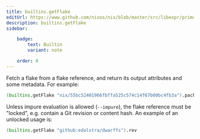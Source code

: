 ```yaml
---
title: builtins.getFlake
editUrl: https://www.github.com/nixos/nix/blob/master/src/libexpr/primops.cc
description: builtins.getFlake
sidebar:

    badge:
        text: Builtin
        variant: note

    order: 0
---
```


Fetch a flake from a flake reference, and return its output attributes and some metadata. For example:

```nix
(builtins.getFlake "nix/55bc52401966fbffa525c574c14f67b00bc4fb3a").packages.x86_64-linux.nix
```

Unless impure evaluation is allowed (`--impure`), the flake reference
must be "locked", e.g. contain a Git revision or content hash. An
example of an unlocked usage is:

```nix
(builtins.getFlake "github:edolstra/dwarffs").rev
```



